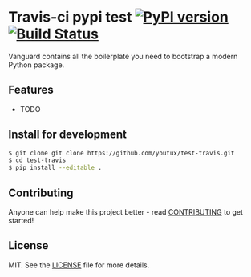 # Travis-ci pypi test [![PyPI version][fury-image]][fury-url] [![Build Status][travis-image]][travis-url]
Vanguard contains all the boilerplate you need to bootstrap a modern Python package.


## Features

* TODO


## Install for development

```bash
$ git clone git clone https://github.com/youtux/test-travis.git
$ cd test-travis
$ pip install --editable .
```


## Contributing
Anyone can help make this project better - read [CONTRIBUTING](CONTRIBUTING.md) to get started!


## License
MIT. See the [LICENSE](LICENSE) file for more details.


[fury-url]: http://badge.fury.io/py/youtux.test-travis
[fury-image]: https://badge.fury.io/py/youtux.test-travis.png

[travis-url]: https://travis-ci.org/youtux/test-travis
[travis-image]: https://travis-ci.org/youtux/test-travis.svg?branch=master
